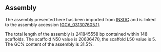 **Assembly**
--------

The assembly presented here has been imported from [INSDC](http://www.insdc.org) and is linked to the assembly accession [[GCA\_031307605.1](http://www.ebi.ac.uk/ena/data/view/GCA_031307605.1)].

The total length of the assembly is 241845558 bp contained within 148 scaffolds.
The scaffold N50 value is 20636470, the scaffold L50 value is 5.
The GC% content of the assembly is 31.5%.

